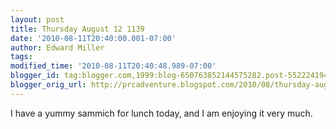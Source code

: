```yaml
---
layout: post
title: Thursday August 12 1139
date: '2010-08-11T20:40:00.001-07:00'
author: Edward Miller
tags: 
modified_time: '2010-08-11T20:40:48.989-07:00'
blogger_id: tag:blogger.com,1999:blog-650763852144575282.post-5522241948158206352
blogger_orig_url: http://prcadventure.blogspot.com/2010/08/thursday-august-12-1139.html
---
```


I have a yummy sammich for lunch today, and I am enjoying it very much.
